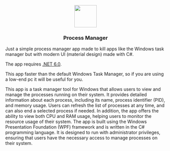 <p align="center"><img src="icon.ico" height="70" alt=""></p>
<h3 align="center">Process Manager</h3>

Just a simple process manager app made to kill apps like the Windows task manager but with modern UI (material design) made with C#.

The app requires <a href="https://dotnet.microsoft.com/en-us/download/dotnet/6.0">.NET 6.0</a>.

This app faster than the default Windows Task Manager, so if you are using a low-end pc it will be useful for you.

This app is a task manager tool for Windows that allows users to view and manage the processes running on their system. It provides detailed information about each process, including its name, process identifier (PID), and memory usage. Users can refresh the list of processes at any time, and can also end a selected process if needed. In addition, the app offers the ability to view both CPU and RAM usage, helping users to monitor the resource usage of their system. The app is built using the Windows Presentation Foundation (WPF) framework and is written in the C# programming language. It is designed to run with administrator privileges, ensuring that users have the necessary access to manage processes on their system.
